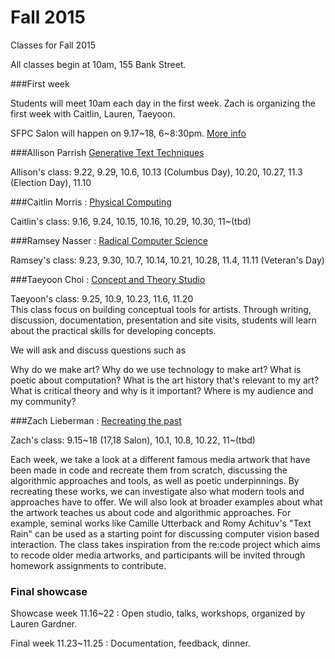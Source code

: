 # Fall 2015

Classes for Fall 2015 


All classes begin at 10am, 155 Bank Street. 

###First week

Students will meet 10am each day in the first week. Zach is organizing the first week with Caitlin, Lauren, Taeyoon. 

SFPC Salon will happen on 9.17~18, 6~8:30pm.  [More info](http://blog.sfpc.io/post/128720823751/sfpc-salon)
 


###Allison Parrish [Generative Text Techniques](https://github.com/aparrish/sfpc-gen-text-2015)



Allison's class: 9.22, 9.29, 10.6, 10.13 (Columbus Day), 10.20, 10.27, 11.3 (Election Day), 11.10



###Caitlin Morris : [Physical Computing ](https://github.com/caitlinmorris/sfpc-pcomp-2015)

 

Caitlin's class: 9.16, 9.24, 10.15, 10.16, 10.29, 10.30, 11~(tbd)   

 

###Ramsey Nasser : [Radical Computer Science](http://nasser.github.io/sfpc/)

Ramsey's class: 9.23, 9.30, 10.7, 10.14, 10.21, 10.28, 11.4, 11.11 (Veteran's Day) 
 
###Taeyoon Choi : [Concept and Theory Studio](https://github.com/tchoi8/ConceptsClass)
   

Taeyoon's class: 9.25, 10.9, 10.23, 11.6, 11.20  
This class focus on building conceptual tools for artists. Through writing, discussion, documentation, presentation and site visits, students will learn about the practical skills for developing concepts.

We will ask and discuss questions such as 

Why do we make art?
Why do we use technology to make art?
What is poetic about computation? 
What is the art history that's relevant to my art?
What is critical theory and why is it important?
Where is my audience and my community?

###Zach Lieberman : [Recreating the past](https://github.com/ofZach/recreatingThePast)



Zach's class: 9.15~18 (17,18 Salon), 10.1, 10.8, 10.22, 11~(tbd) 



Each week, we take a look at a different famous media artwork that have been made in code and recreate them from scratch, discussing the algorithmic approaches and tools, as well as poetic underpinnings.  By recreating these works, we can investigate also what modern tools and approaches have to offer.  We will also look at broader examples about what the artwork teaches us about code and algorithmic approaches.  For example, seminal works like Camille Utterback and Romy Achituv's "Text Rain" can be used as a starting point for discussing computer vision based interaction.  The class takes inspiration from the re:code project which aims to recode older media artworks, and participants will be invited through homework assignments to contribute.   

### Final showcase



Showcase week 11.16~22 : Open studio, talks, workshops, organized by Lauren Gardner.  

Final week 11.23~11.25 : Documentation, feedback, dinner. 

